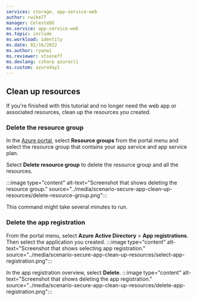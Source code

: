 ```yaml
---
services: storage, app-service-web
author: rwike77
manager: CelesteDG
ms.service: app-service-web
ms.topic: include
ms.workload: identity
ms.date: 02/16/2022
ms.author: ryanwi
ms.reviewer: stsoneff
ms.devlang: csharp azurecli
ms.custom: azureday1
---
```


## Clean up resources

If you're finished with this tutorial and no longer need the web app or associated resources, clean up the resources you created.

### Delete the resource group

In the [Azure portal](https://portal.azure.com), select **Resource groups** from the portal menu and select the resource group that contains your app service and app service plan.

Select **Delete resource group** to delete the resource group and all the resources.

:::image type="content" alt-text="Screenshot that shows deleting the resource group." source="../media/scenario-secure-app-clean-up-resources/delete-resource-group.png":::

This command might take several minutes to run.

### Delete the app registration

From the portal menu, select **Azure Active Directory** > **App registrations**. Then select the application you created.
:::image type="content" alt-text="Screenshot that shows selecting app registration." source="../media/scenario-secure-app-clean-up-resources/select-app-registration.png":::

In the app registration overview, select **Delete**.
:::image type="content" alt-text="Screenshot that shows deleting the app registration." source="../media/scenario-secure-app-clean-up-resources/delete-app-registration.png":::